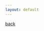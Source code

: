 ```yaml
---
layout: default
---
```


[back](./dataviz_home)

<script src="https://cdnjs.cloudflare.com/ajax/libs/Chart.js/2.6.0/Chart.min.js"></script>
<canvas id="canvas"></canvas>
<script>
    var data = {
            labels: ["2001", "2002", "2003", "2004", "2005","2006", "2007", "2008", "2009", "2010", "2011", "2012", "2013", "2014","2015", "2016", "2017", "2018", "2019"],
            datasets: [
                {
                    label: "Forest loss in Kosovo (ha)",
                    backgroundColor: '#155799',
                    borderWidth: 1,
                    data: [1001, 188, 231, 442, 261, 443, 583, 965, 576, 459, 643, 1616, 796, 740, 496, 946, 718, 607, 727],
                    xAxisID: "bar-x-axis1"
                }
            ]
        };

        var options = {
            scales: {
                xAxes: [
                    {
                        stacked: true,
                        id: "bar-x-axis1",
                        type: 'category',
                        categoryPercentage: 0.5,
                        barPercentage: 0.5,
                        gridLines: {
                            offsetGridLines: true
                        },
                        offset: true
                    }
                ],

                yAxes: [{
                    id: "bar-y-axis1",
                    stacked: false,
                    ticks: {
                        beginAtZero: true
                    }
                }]

            }
        };

        var ctx = document.getElementById("canvas").getContext("2d");
        var myBarChart = new Chart(ctx, {
            type: 'bar',
            data: data,
            options: options
        });
</script>


